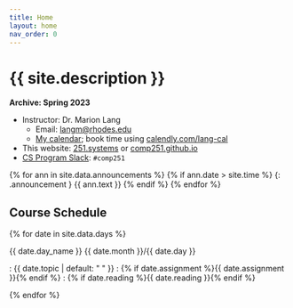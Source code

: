 ```yaml
---
title: Home
layout: home
nav_order: 0
---
```


# {{ site.description }}

__Archive: Spring 2023__

* Instructor: Dr. Marion Lang
  * Email: [langm@rhodes.edu](mailto:langm@rhodes.edu)
  * [My calendar](https://tinyr.us/lang-cal); book time
    using [calendly.com/lang-cal](https://calendly.com/lang-cal)
* This website: [251.systems](http://251.systems) or [comp251.github.io](https://comp251.github.io)
* [CS Program Slack](https://rhodes-cs.slack.com): `#comp251`

{% for ann in site.data.announcements %}
{% if ann.date > site.time %}
{: .announcement }
{{ ann.text }}
{% endif %}
{% endfor %}

## Course Schedule

<div class="module" markdown="1">

{% for date in site.data.days %}

{{ date.day_name }} {{ date.month }}/{{ date.day }}

: {{ date.topic | default: "&nbsp;" }}
  : {% if date.assignment %}{{ date.assignment }}{% endif %}
  : {% if date.reading %}{{ date.reading }}{% endif %}

{% endfor %}

</div>
